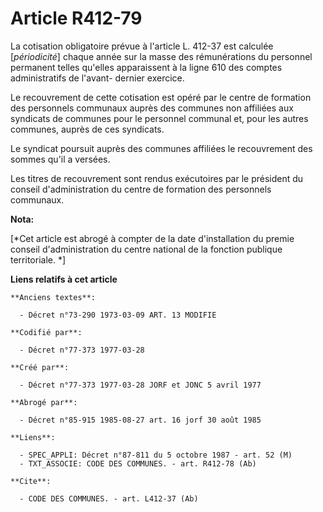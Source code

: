 # Article R412-79

La cotisation obligatoire prévue à l'article L. 412-37 est calculée [*périodicité*] chaque année sur la masse des
rémunérations du personnel permanent telles qu'elles apparaissent à la ligne 610 des comptes administratifs de l'avant-
dernier exercice.

Le recouvrement de cette cotisation est opéré par le centre de formation des personnels communaux auprès des communes non
affiliées aux syndicats de communes pour le personnel communal et, pour les autres communes, auprès de ces syndicats.

Le syndicat poursuit auprès des communes affiliées le recouvrement des sommes qu'il a versées.

Les titres de recouvrement sont rendus exécutoires par le président du conseil d'administration du centre de formation des
personnels communaux.

**Nota:**

[*Cet article est abrogé à compter de la date d'installation du premie conseil d'administration du centre national de la
fonction publique territoriale. *]

**Liens relatifs à cet article**

	**Anciens textes**:

	  - Décret n°73-290 1973-03-09 ART. 13 MODIFIE

	**Codifié par**:

	  - Décret n°77-373 1977-03-28

	**Créé par**:

	  - Décret n°77-373 1977-03-28 JORF et JONC 5 avril 1977

	**Abrogé par**:

	  - Décret n°85-915 1985-08-27 art. 16 jorf 30 août 1985

	**Liens**:

	  - SPEC_APPLI: Décret n°87-811 du 5 octobre 1987 - art. 52 (M)
	  - TXT_ASSOCIE: CODE DES COMMUNES. - art. R412-78 (Ab)

	**Cite**:

	  - CODE DES COMMUNES. - art. L412-37 (Ab)
